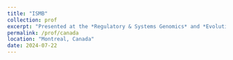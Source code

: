 ```yaml
---
title: "ISMB"
collection: prof
excerpt: "Presented at the *Regulatory & Systems Genomics* and *Evolution & Comparative Genomics* applications tracks. <br /> Attended *Federated Learning* tutorial session."
permalink: /prof/canada
location: "Montreal, Canada"
date: 2024-07-22
---
```

